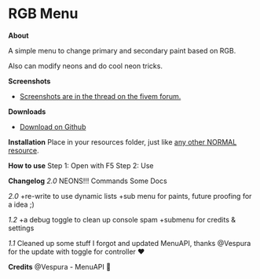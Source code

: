 # RGB Menu

**About**

A simple menu to change primary and secondary paint based on RGB.

Also can modify neons and do cool neon tricks.

**Screenshots**

* [Screenshots are in the thread on the fivem forum.](https://forum.fivem.net/t/release-2-5-neons-rgb-paint-menu-neons/245876)

**Downloads**

* [Download on Github](https://github.com/Alsekwolf/RGBMenu/releases)

**Installation**
Place in your resources folder, just like [any other NORMAL resource](https://forum.fivem.net/t/how-to-install-a-fivem-resource-script/81013).

**How to use**
Step 1: Open with F5
Step 2: Use

**Changelog**
_2.0_
NEONS!!!
Commands
Some Docs

_2.0_
+re-write to use dynamic lists
+sub menu for paints, future proofing for a idea ;)

_1.2_
+a debug toggle to clean up console spam
+submenu for credits & settings

_1.1_ Cleaned up some stuff I forgot and updated MenuAPI, thanks @Vespura for the update with toggle for controller :heart: 


**Credits**
@Vespura - MenuAPI :blue_heart:
